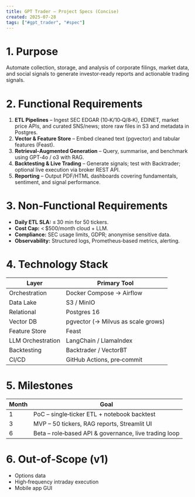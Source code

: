 ```yaml
---
title: GPT Trader – Project Specs (Concise)
created: 2025-07-28
tags: ["#gpt_trader", "#spec"]
---
```


# 1. Purpose
Automate collection, storage, and analysis of corporate filings, market data, and social signals to generate investor‑ready reports and actionable trading signals.

# 2. Functional Requirements
1. **ETL Pipelines** – Ingest SEC EDGAR (10‑K/10‑Q/8‑K), EDINET, market price APIs, and curated SNS/news; store raw files in S3 and metadata in Postgres.
2. **Vector & Feature Store** – Embed cleaned text (pgvector) and tabular features (Feast).
3. **Retrieval‑Augmented Generation** – Query, summarise, and benchmark using GPT‑4o / o3 with RAG.
4. **Backtesting & Live Trading** – Generate signals; test with Backtrader; optional live execution via broker REST API.
5. **Reporting** – Output PDF/HTML dashboards covering fundamentals, sentiment, and signal performance.

# 3. Non‑Functional Requirements
- **Daily ETL SLA:** ≤ 30 min for 50 tickers.
- **Cost Cap:** < $500/month cloud + LLM.
- **Compliance:** SEC usage limits, GDPR; anonymise sensitive data.
- **Observability:** Structured logs, Prometheus‑based metrics, alerting.

# 4. Technology Stack
| Layer | Primary Tool |
| --- | --- |
| Orchestration | Docker Compose → Airflow |
| Data Lake | S3 / MinIO |
| Relational | Postgres 16 |
| Vector DB | pgvector (→ Milvus as scale grows) |
| Feature Store | Feast |
| LLM Orchestration | LangChain / LlamaIndex |
| Backtesting | Backtrader / VectorBT |
| CI/CD | GitHub Actions, pre‑commit |

# 5. Milestones
| Month | Goal |
| --- | --- |
| 1 | PoC – single‑ticker ETL + notebook backtest |
| 3 | MVP – 50 tickers, RAG reports, Streamlit UI |
| 6 | Beta – role‑based API & governance, live trading loop |

# 6. Out‑of‑Scope (v1)
- Options data
- High‑frequency intraday execution
- Mobile app GUI

